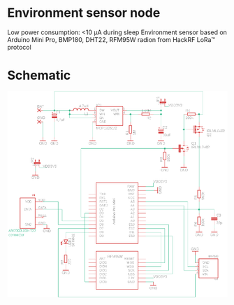# Environment sensor node
Low power consumption: <10 μA during sleep 
Environment sensor based on Arduino Mini Pro, BMP180, DHT22, RFM95W radion from HackRF LoRa™️ protocol

# Schematic 

![Schematic](schematic/environment-sensor-node-schematic.png)
